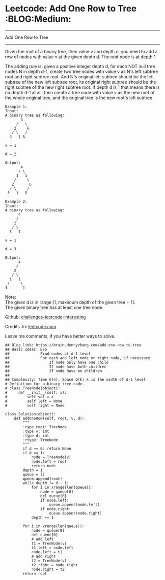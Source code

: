 # Leetcode: Add One Row to Tree     :BLOG:Medium:


---

Add One Row to Tree  

---

Given the root of a binary tree, then value v and depth d, you need to add a row of nodes with value v at the given depth d. The root node is at depth 1.  

The adding rule is: given a positive integer depth d, for each NOT null tree nodes N in depth d-1, create two tree nodes with value v as N's left subtree root and right subtree root. And N's original left subtree should be the left subtree of the new left subtree root, its original right subtree should be the right subtree of the new right subtree root. If depth d is 1 that means there is no depth d-1 at all, then create a tree node with value v as the new root of the whole original tree, and the original tree is the new root's left subtree.  

    Example 1:
    Input: 
    A binary tree as following:
           4
         /   \
        2     6
       / \   / 
      3   1 5   
    
    v = 1
    
    d = 2
    
    Output: 
           4
          / \
         1   1
        /     \
       2       6
      / \     / 
     3   1   5

    Example 2:
    Input: 
    A binary tree as following:
          4
         /   
        2    
       / \   
      3   1    
    
    v = 1
    
    d = 3
    
    Output: 
          4
         /   
        2
       / \    
      1   1
     /     \  
    3       1

Note:  
The given d is in range [1, maximum depth of the given tree + 1].  
The given binary tree has at least one tree node.  

Github: [challenges-leetcode-interesting](https://github.com/DennyZhang/challenges-leetcode-interesting/tree/master/add-one-row-to-tree)  

Credits To: [leetcode.com](https://leetcode.com/problems/add-one-row-to-tree/description/)  

Leave me comments, if you have better ways to solve.  

    ## Blog link: https://brain.dennyzhang.com/add-one-row-to-tree
    ## Basic Ideas: BFS
    ##              Find nodes of d-1 level
    ##              For each add left node or right node, if necessary
    ##                  If node only have one child
    ##                  If node have both children
    ##                  If node have no children
    ##
    ## Complexity: Time O(n), Space O(k) k is the width of d-1 level
    # Definition for a binary tree node.
    # class TreeNode(object):
    #     def __init__(self, x):
    #         self.val = x
    #         self.left = None
    #         self.right = None
    
    class Solution(object):
        def addOneRow(self, root, v, d):
            """
            :type root: TreeNode
            :type v: int
            :type d: int
            :rtype: TreeNode
            """
            if d == 0: return None
            if d == 1:
                node = TreeNode(v)
                node.left = root
                return node
            depth = 1
            queue = []
            queue.append(root)
            while depth != d - 1:
                for i in xrange(len(queue)):
                    node = queue[0]
                    del queue[0]
                    if node.left:
                        queue.append(node.left)
                    if node.right:
                        queue.append(node.right)
                depth += 1
    
            for i in xrange(len(queue)):
                node = queue[0]
                del queue[0]
                # add left
                t1 = TreeNode(v)
                t1.left = node.left
                node.left = t1
                # add right
                t2 = TreeNode(v)
                t2.right = node.right
                node.right = t2
            return root
